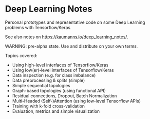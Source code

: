 # Deep Learning Notes

Personal prototypes and representative code on some Deep Learning problems with Tensorflow/Keras.

See also notes on <https://kaumanns.io/deep_learning_notes/>.

WARNING: pre-alpha state. Use and distribute on your own terms.

Topics covered:

- Using high-level interfaces of Tensorflow/Keras
- Using low(er)-level interfaces of Tensorflow/Keras
- Data inspection (e.g. for class imbalance)
- Data preprocessing & splits (simple)
- Simple sequential topologies
- Graph-based topologies (using functional API)
- Residual connections, Dropout, Batch Normalization
- Multi-Headed (Self-)Attention (using low-level Tensorflow APIs)
- Training with k-fold cross-validation
- Evaluation, metrics and simple visualization
